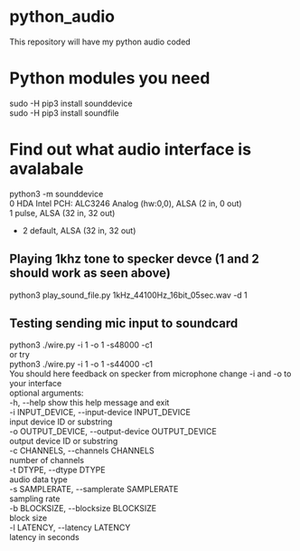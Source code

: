 # python_audio
This repository will have my python audio coded
# Python modules you need
sudo -H pip3 install sounddevice<br>
sudo -H pip3 install soundfile<br>

# Find out what audio interface is avalabale
python3 -m sounddevice<br>
  0 HDA Intel PCH: ALC3246 Analog (hw:0,0), ALSA (2 in, 0 out)<br>
  1 pulse, ALSA (32 in, 32 out)<br>
* 2 default, ALSA (32 in, 32 out)<br>
## Playing 1khz tone to specker devce (1 and 2 should work as seen above)
python3 play_sound_file.py 1kHz_44100Hz_16bit_05sec.wav -d 1
## Testing sending mic input to soundcard
python3 ./wire.py -i 1 -o 1 -s48000 -c1<br>
or try<br>
python3 ./wire.py -i 1 -o 1 -s44000 -c1 <br>
You should here feedback on specker from microphone change -i and -o to your interface<br>
optional arguments:<br>
  -h, --help            show this help message and exit<br>
  -i INPUT_DEVICE, --input-device INPUT_DEVICE<br>
                        input device ID or substring<br>
  -o OUTPUT_DEVICE, --output-device OUTPUT_DEVICE<br>
                        output device ID or substring<br>
  -c CHANNELS, --channels CHANNELS<br>
                        number of channels<br>
  -t DTYPE, --dtype DTYPE<br>
                        audio data type<br>
  -s SAMPLERATE, --samplerate SAMPLERATE<br>
                        sampling rate<br>
  -b BLOCKSIZE, --blocksize BLOCKSIZE<br>
                        block size<br>
  -l LATENCY, --latency LATENCY<br>
                        latency in seconds<br>
